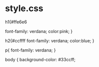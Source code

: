 # style.css
 h1{#ffe6e6

  font-family: verdana;
  color:pink;
}

 h2{#ccffff
  font-family: verdana;
  color:blue;
}

p{
 font-family: verdana;
}

body {
    background-color: #33ccff;
